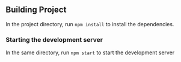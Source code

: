 ## Building Project
 In the project directory, run ```npm install``` to install the dependencies.

### Starting the development server 
In the same directory, run ```npm start``` to start the development server